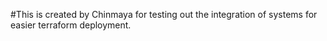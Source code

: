 #This is created by Chinmaya for testing out the integration of systems for easier terraform deployment.
